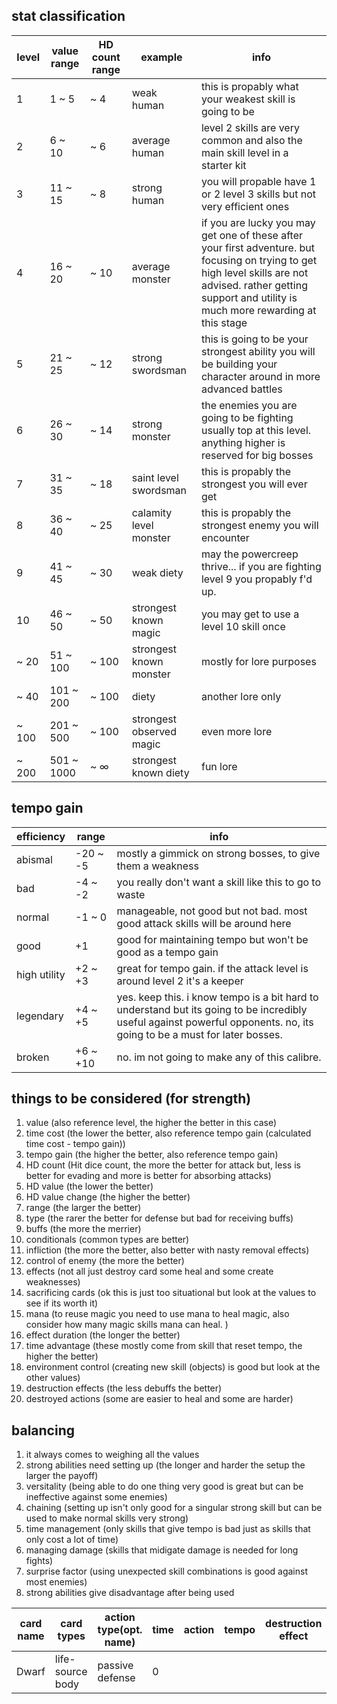 ## stat classification
| level | value range | HD count range | example | info |
| -- | -- | -- | -- | -- |
| 1 | 1 ~ 5 | ~ 4 | weak human | this is propably what your weakest skill is going to be |
| 2 | 6 ~ 10 | ~ 6 | average human | level 2 skills are very common and also the main skill level in a starter kit |
| 3 | 11 ~ 15 | ~ 8 | strong human | you will propable have 1 or 2 level 3 skills but not very efficient ones |
| 4 | 16 ~ 20 | ~ 10 | average monster | if you are lucky you may get one of these after your first adventure. but focusing on trying to get high level skills are not advised. rather getting support and utility is much more rewarding at this stage |
| 5 | 21 ~ 25 | ~ 12 | strong swordsman | this is going to be your strongest ability you will be building your character around in more advanced battles |
| 6 | 26 ~ 30 | ~ 14 | strong monster | the enemies you are going to be fighting usually top at this level. anything higher is reserved for big bosses |
| 7 | 31 ~ 35 | ~ 18 | saint level swordsman | this is propably the strongest you will ever get |
| 8 | 36 ~ 40 | ~ 25 | calamity level monster | this is propably the strongest enemy you will encounter |
| 9 | 41 ~ 45 | ~ 30 | weak diety | may the powercreep thrive... if you are fighting level 9 you propably f'd up. |
| 10 | 46 ~ 50 | ~ 50 | strongest known magic | you may get to use a level 10 skill once |
| ~ 20 | 51 ~ 100 | ~ 100 | strongest known monster | mostly for lore purposes |
| ~ 40 | 101 ~ 200 | ~ 100 | diety | another lore only |
| ~ 100 | 201 ~ 500 | ~ 100 | strongest observed magic | even more lore |
| ~ 200 | 501 ~ 1000 | ~ $\infty$ | strongest known diety | fun lore |

## tempo gain
| efficiency | range | info |
| -- | -- | -- |
| abismal | -20 ~ -5 | mostly a gimmick on strong bosses, to give them a weakness |
| bad | -4 ~ -2 | you really don't want a skill like this to go to waste |
| normal | -1 ~ 0 | manageable, not good but not bad. most good attack skills will be around here |
| good | +1 | good for maintaining tempo but won't be good as a tempo gain |
| high utility | +2 ~ +3 | great for tempo gain. if the attack level is around level 2 it's a keeper |
| legendary | +4 ~ +5 | yes. keep this. i know tempo is a bit hard to understand but its going to be incredibly useful against powerful opponents. no, its going to be a must for later bosses. |
| broken | +6 ~ +10 | no. im not going to make any of this calibre. |

## things to be considered (for strength)

1. value (also reference level, the higher the better in this case)
2. time cost (the lower the better, also reference tempo gain (calculated time cost - tempo gain))
3. tempo gain (the higher the better, also reference tempo gain)
4. HD count (Hit dice count, the more the better for attack but, less is better for evading and more is better for absorbing attacks)
5. HD value (the lower the better)
6. HD value change (the higher the better)
7. range (the larger the better)
8. type (the rarer the better for defense but bad for receiving buffs)
9. buffs (the more the merrier)
10. conditionals (common types are better)
11. infliction (the more the better, also better with nasty removal effects)
12. control of enemy (the more the better)
13. effects (not all just destroy card some heal and some create weaknesses)
14. sacrificing cards (ok this is just too situational but look at the values to see if its worth it)
15. mana (to reuse magic you need to use mana to heal magic, also consider how many magic skills mana can heal. )
16. effect duration (the longer the better)
17. time advantage (these mostly come from skill that reset tempo, the higher the better)
18. environment control (creating new skill (objects) is good but look at the other values)
19. destruction effects (the less debuffs the better)
20. destroyed actions (some are easier to heal and some are harder)

## balancing
1. it always comes to weighing all the values
2. strong abilities need setting up (the longer and harder the setup the larger the payoff)
3. versitality (being able to do one thing very good is great but can be ineffective against some enemies)
4. chaining (setting up isn't only good for a singular strong skill but can be used to make normal skills very strong)
5. time management (only skills that give tempo is bad just as skills that only cost a lot of time)
6. managing damage (skills that midigate damage is needed for long fights)
7. surprise factor (using unexpected skill combinations is good against most enemies)
8. strong abilities give disadvantage after being used

| card name | card types | action type(opt. name) | time | action | tempo | destruction effect | destroyed actions |
| -- | -- | -- | -- | -- | -- | -- | -- |
| Dwarf | life-source body | passive defense | 0 
